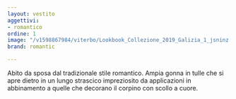 ```yaml
---
layout: vestito
aggettivi:
- romantico
ordine: 1
image: "/v1598867984/viterbo/Lookbook_Collezione_2019_Galizia_1_jsninz.jpg"
brand: romantic

---
```

Abito da sposa dal tradizionale stile romantico. Ampia gonna in tulle che si apre dietro in un lungo strascico impreziosito da applicazioni in abbinamento a quelle che decorano il corpino con scollo a cuore.